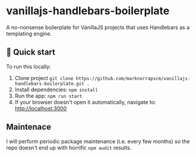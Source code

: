 # vanillajs-handlebars-boilerplate
A no-nonsense boilerplate for VanillaJS projects that uses Handlebars as a templating engine. 

## 🚀 Quick start

To run this locally:

1. Clone project `git clone https://github.com/marknorrapscm/vanillajs-handlebars-boilerplate.git .`
2. Install dependencies: `npm install`
3. Run the app: `npm run start`
4. If your browser doesn't open it automatically, navigate to: [http://localhost:3000](http://localhost:3000)

## Maintenace
I will perform periodic package maintenance (i.e. every few months) so the repo doesn't end up with horrific `npm audit` results.